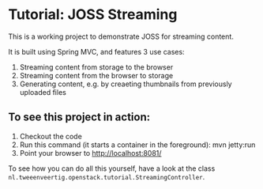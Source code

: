 Tutorial: JOSS Streaming
========================

This is a working project to demonstrate JOSS for streaming content.

It is built using Spring MVC, and features 3 use cases:

1. Streaming content from storage to the browser
2. Streaming content from the browser to storage
3. Generating content, e.g. by creaeting thumbnails from previously uploaded files


To see this project in action:
------------------------------

1. Checkout the code
2. Run this command (it starts a container in the foreground):
    mvn jetty:run
3. Point your browser to [http://localhost:8081/](http://localhost:8081/)


To see how you can do all this yourself, have a look at the class `nl.tweeenveertig.openstack.tutorial.StreamingController`.
